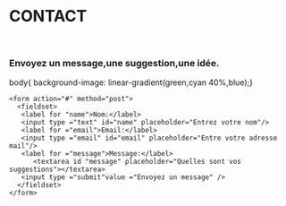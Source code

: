 <html>
  <head>
     <h1>CONTACT</h1>
    <br></br>
    <h3>Envoyez un message,une suggestion,une idée.</h3>
        <style>
     body,div,h1,formfieldset,input,textarea {
       margin:0;
       padding;0;
       border:0;
       outline :none;
       }
      body{
        background: 728eaa;
        background: -moz-linear-gradient(top, #25303c 0%,#728EAA 100%);
         }
       
      #contact{ width:430 px;
                margin:60 px auto;
                padding:60px 30px;
               -moz-box-shadow 0px 0 px 0px #444;
                -webkit-box-shadow 0px 0 px 0px #444;
               }
      Input  {  width:260 px;
                height:35 px;
                padding:5px 20px 0px 20px;
                margin: 0 0 20px 0;
                background: #5E768D;
                border:1px solid #e1e1e1;
                -moz-border-radius:5px; 
                -webkit-border-radius 0px 1px 0px #f2f2f2;
                -moz-box-shadow 0px 0 px 0px #f2f2f2;
                -webkit-box-shadow 0px 1px 0px #f2f2f2;
                font-family :sans-serif; 
                   background: -webkit-gradient(linear,left top,left bottom,color stop (100%,#728EAA));
        font- family :sans-serif;`
        }
    
 
                font-size:16 px;
                color:"f2f2f2;
                text-transform :uppercase;
                text-shadow:0px -1 0px #334f71;
                }
       input:-webkit-input-placeholder{ color:a1b2c3;
                                       text-shadow:0px -1px 0px #38505b;
                                       }
      input:-moz-placeholder{
        color:#a1b2c3;
         text-shadow:0px -1px 0px #38505b;
        }


     Textarea   {  width:260 px;
                height:170 px;
                padding:12px 20px 0px 20px;
                margin: 0 0 20px 0;
                background: #5E768D;
                background: -moz-linear-gradient(top,#546A7F 0%,#5E768D  20%)
                background:-webkit-gradient(linear,left top,left bottom,color-stop(20%,#5768D);
                border:1px solid #e1e1e1;
                border-radius:5px; 
                -webkit-border-radius 0px 1px 0px #f2f2f2;
                -moz-box-shadow 0px 0 px 0px #f2f2f2;
                -webkit-box-shadow 0px 1px 0px #f2f2f2;
                font-family :sans-serif;
                font-size:16 px;
                color:"f2f2f2;
                text-transform :uppercase;
                text-shadow:0px -1 0px #334f71;
                }
                
    textarea:-webkit-input-placeholder{
    color:#a1b2c3;
    text-shadow:0px -1px 0px #38506b;
    }
     textarea:-moz-placeholder{
    color:#a1b2c3;
    text-shadow:0px -1px 0px #38506b;
    }           
      background: #c9d0de;
                border:1px solid #e1e1e1;
   </style>          
     </head>
                

   body{ background-image: linear-gradient(green,cyan 40%,blue);}
    <div id ="contact">

  <body>
   
                
              
                
               
  
    <form action="#" method="post">
      <fieldset>
       <label for "name">Nom:</label>
       <input type ="text" id="name" placeholder="Entrez votre nom"/>
       <label for ="email">Email:</label>
       <input type ="email" id="email" placeholder="Entre votre adresse mail"/>
       <label for ="message">Message:</label>
          <textarea id "message" placeholder="Quelles sont vos suggestions"></textarea>
       <input type ="submit"value ="Envoyez un message" />
      </fieldset>
    </form>
  </div>
  </body>
             
  </html>
       
      
      
      
      
     

        
      


